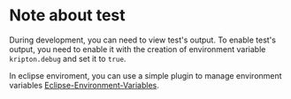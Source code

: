 # Note about test
During development, you can need to view test's output. To enable test's output, you need to enable it with the creation of environment variable `kripton.debug` and set it to `true`.

In eclipse enviroment, you can use a simple plugin to manage environment variables [Eclipse-Environment-Variables](https://github.com/JorisAerts/Eclipse-Environment-Variables).
